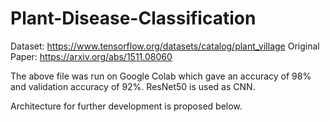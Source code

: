 # Plant-Disease-Classification

Dataset: https://www.tensorflow.org/datasets/catalog/plant_village
Original Paper:  https://arxiv.org/abs/1511.08060 

The above file was run on Google Colab which gave an accuracy of 98% and validation accuracy of 92%. ResNet50 is used as CNN.

Architecture for further development is proposed below. 
